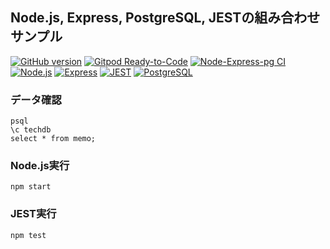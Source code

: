 ## Node.js, Express, PostgreSQL, JESTの組み合わせサンプル

[![GitHub version](https://badge.fury.io/gh/gogo-pats%2Fnode-express-pg.svg)](https://badge.fury.io/gh/gogo-pats%2Fnode-express-pg)
[![Gitpod Ready-to-Code](https://img.shields.io/badge/Gitpod-ready--to--code-blue?logo=gitpod)](https://gitpod.io/#https://github.com/gogo-pats/node-express-pg
)
[![Node-Express-pg CI](https://github.com/gogo-pats/node-express-pg/actions/workflows/ci.yml/badge.svg)](https://github.com/gogo-pats/node-express-pg/actions/workflows/ci.yml)  
[![Node.js](https://img.shields.io/badge/Node.js-14.16.1-006400.svg?longCache=true)](https://nodejs.org/ja/)
[![Express](https://img.shields.io/badge/Express-4.17.1-ffffff.svg?longCache=true)](https://expressjs.com/)
[![JEST](https://img.shields.io/badge/JEST-27.2.3-8b0000.svg?longCache=true)](https://jestjs.io/ja/)
[![PostgreSQL](https://img.shields.io/badge/PostgreSQL-12.6-0000cd.svg?longCache=true)](https://www.postgresql.org/)

### データ確認
```
psql
\c techdb
select * from memo;
```

### Node.js実行
```
npm start
```

### JEST実行
```
npm test
```

